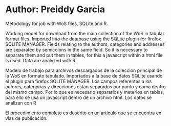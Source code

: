 Author: Preiddy Garcia
===

Metodology for job with WoS files, SQLite and R.

Working model for download from the main collection of the WoS in tabular format files. Imported into the database using the SQLite plugin for firefox SQLITE MANAGER. Fields relating to the authors, categories and addresses are separated by semicolons in the same field. So it is necessary to separate them and put them in tables, for this a javascript within a html file is used. Data are analyzed with R.

Modelo de trabajo para archivos descargados de la coleccion principal de la WoS en formato tabulado.
Importados a la base de datos SQLite usando el plugin para firefox SQLITE MANAGER. 
Los campos referentes a los autores, categorias y direcciones estan separados por punto y coma dentro del mismo campo. Por lo que es necesario separarlos y meterlos en tablas, para ello se usa un javascript dentro de un archivo html.
Los datos se analizan con R

El procedimiento completo es descrito en un artículo que se encuentra en vías de publicación.

